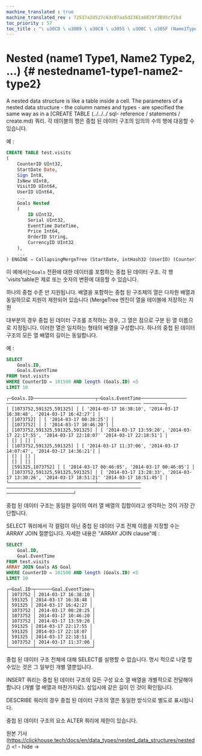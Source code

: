 ```yaml
---
machine_translated : true
machine_translated_rev : 72537a2d527c63c07aa5d2361a8829f3895cf2bd
toc_priority : 57
toc_title : "\ u30CD \ u30B9 \ u30C8 \ u3055 \ u308C \ u305F (Name1Type1, Name2Type2 ...)"
---
```


# Nested (name1 Type1, Name2 Type2, ...) {# nestedname1-type1-name2-type2}

A nested data structure is like a table inside a cell. The parameters of a nested data structure - the column names and types - are specified the same way as in a [CREATE TABLE (../../../ sql- reference / statements / create.md) 쿼리. 각 테이블의 행은 중첩 된 데이터 구조의 임의의 수의 행에 대응할 수 있습니다.

예 :

```sql
CREATE TABLE test.visits
(
    CounterID UInt32,
    StartDate Date,
    Sign Int8,
    IsNew UInt8,
    VisitID UInt64,
    UserID UInt64,
    ...
    Goals Nested
    (
        ID UInt32,
        Serial UInt32,
        EventTime DateTime,
        Price Int64,
        OrderID String,
        CurrencyID UInt32
    ),
    ...
) ENGINE = CollapsingMergeTree (StartDate, intHash32 (UserID) (CounterID, StartDate, intHash32 (UserID) VisitID) 8192, Sign)
```

이 예에서는`Goals` 전환에 대한 데이터를 포함하는 중첩 된 데이터 구조. 각 행 'visits'table은 제로 또는 숫자의 변환에 대응할 수 있습니다.

하나의 중첩 수준 만 지원됩니다. 배열을 포함하는 중첩 된 구조체의 열은 다차원 배열과 동일하므로 지원이 제한되어 있습니다 (MergeTree 엔진이 열을 테이블에 저장하는 지원

대부분의 경우 중첩 된 데이터 구조를 조작하는 경우, 그 열은 점으로 구분 된 열 이름으로 지정됩니다. 이러한 열은 일치하는 형태의 배열을 구성합니다. 하나의 중첩 된 데이터 구조의 모든 열 배열의 길이는 동일합니다.

예 :

```sql
SELECT
    Goals.ID,
    Goals.EventTime
FROM test.visits
WHERE CounterID = 101500 AND length (Goals.ID) <5
LIMIT 10
```

```text
┌─Goals.ID───────────────────────┬─Goals.EventTime───────────────── ────────────────────────────────────────────────── ────────┐
│ [1073752,591325,591325] │ [ '2014-03-17 16:38:10', '2014-03-17 16:38:48', '2014-03-17 16:42:27'] │
│ [1073752] │ [ '2014-03-17 00:28:25'] │
│ [1073752] │ [ '2014-03-17 10:46:20'] │
│ [1073752,591325,591325,591325] │ [ '2014-03-17 13:59:20', '2014-03-17 22:17:55', '2014-03-17 22:18:07' '2014-03-17 22:18:51'] │
│ [] │ [] │
│ [1073752,591325,591325] │ [ '2014-03-17 11:37:06', '2014-03-17 14:07:47', '2014-03-17 14:36:21'] │
│ [] │ [] │
│ [] │ [] │
│ [591325,1073752] │ [ '2014-03-17 00:46:05', '2014-03-17 00:46:05'] │
│ [1073752,591325,591325,591325] │ [ '2014-03-17 13:28:33', '2014-03-17 13:30:26', '2014-03-17 18:51:21' '2014-03-17 18:51:45'] │
└────────────────────────────────┴──────────────── ────────────────────────────────────────────────── ─────────────────────────┘
```

중첩 된 데이터 구조는 동일한 길이의 여러 열 배열의 집합이라고 생각하는 것이 가장 간단합니다.

SELECT 쿼리에서 각 컬럼이 아닌 중첩 된 데이터 구조 전체 이름을 지정할 수는 ARRAY JOIN 절뿐입니다. 자세한 내용은 "ARRAY JOIN clause"예 :

```sql
SELECT
    Goal.ID,
    Goal.EventTime
FROM test.visits
ARRAY JOIN Goals AS Goal
WHERE CounterID = 101500 AND length (Goals.ID) <5
LIMIT 10
```

```text
┌─Goal.ID─┬──────Goal.EventTime─┐
│ 1073752 │ 2014-03-17 16:38:10 │
│ 591325 │ 2014-03-17 16:38:48 │
│ 591325 │ 2014-03-17 16:42:27 │
│ 1073752 │ 2014-03-17 00:28:25 │
│ 1073752 │ 2014-03-17 10:46:20 │
│ 1073752 │ 2014-03-17 13:59:20 │
│ 591325 │ 2014-03-17 22:17:55 │
│ 591325 │ 2014-03-17 22:18:07 │
│ 591325 │ 2014-03-17 22:18:51 │
│ 1073752 │ 2014-03-17 11:37:06 │
└─────────┴─────────────────────┘
```

중첩 된 데이터 구조 전체에 대해 SELECT를 실행할 수 없습니다. 명시 적으로 나열 할 수있는 것은 그 일부인 개별 열뿐입니다.

INSERT 쿼리는 중첩 된 데이터 구조의 모든 구성 요소 열 배열을 개별적으로 전달해야합니다 (개별 열 배열과 마찬가지로). 삽입시에 같은 길이 인 것이 확인됩니다.

DESCRIBE 쿼리의 경우 중첩 된 데이터 구조의 열은 동일한 방식으로 별도로 표시됩니다.

중첩 된 데이터 구조의 요소 ALTER 쿼리에 제한이 있습니다.

원본 기사 (https://clickhouse.tech/docs/en/data_types/nested_data_structures/nested/) <! - hide ->
